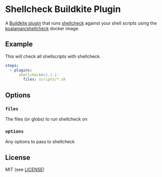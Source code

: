 # Shellcheck Buildkite Plugin

A [Buildkite plugin](https://buildkite.com/docs/agent/v3/plugins) that runs [shellcheck](https://github.com/koalaman/shellcheck) against your shell scripts using the [koalaman/shellcheck](https://hub.docker.com/r/koalaman/shellcheck/) docker image.

## Example

This will check all shellscripts with shellcheck.

```yml
steps:
  - plugins:
      shellcheck#v1.1.1:
        files: scripts/*.sh
```

## Options

### `files`

The files (or globs) to run shellcheck on

### `options`

Any options to pass to shellcheck

## License

MIT (see [LICENSE](LICENSE))

